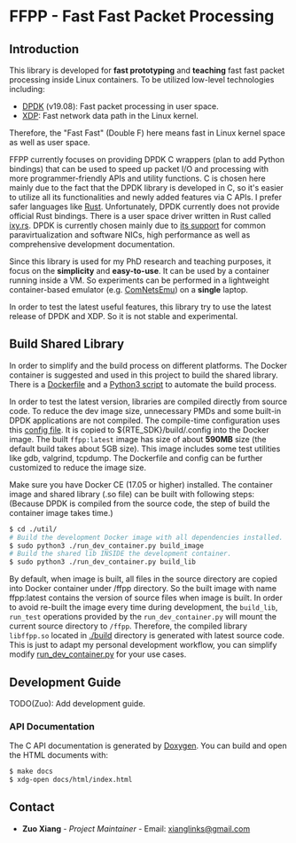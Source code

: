 # FFPP - Fast Fast Packet Processing #

## Introduction ##

This library is developed for **fast prototyping** and **teaching** fast fast packet processing inside Linux containers.
To be utilized low-level technologies including:

-   [DPDK](https://www.dpdk.org/) (v19.08): Fast packet processing in user space.
-   [XDP](https://www.iovisor.org/technology/xdp): Fast network data path in the Linux kernel.

Therefore, the "Fast Fast" (Double F) here means fast in Linux kernel space as well as user space.

FFPP currently focuses on providing DPDK C wrappers (plan to add Python bindings) that can be used to speed up packet I/O
and processing with more programmer-friendly APIs and utility functions.
C is chosen here mainly due to the fact that the DPDK library is developed in C, so it's easier to utilize all its
functionalities and newly added features via C APIs.
I prefer safer languages like [Rust](https://www.rust-lang.org/).
Unfortunately, DPDK currently does not provide official Rust bindings.
There is a user space driver written in Rust called [ixy.rs](https://github.com/ixy-languages/ixy.rs).
DPDK is currently chosen mainly due to [its support](http://core.dpdk.org/supported/) for common paravirtualization and
software NICs, high performance as well as comprehensive development documentation.

Since this library is used for my PhD research and teaching purposes, it focus on the **simplicity** and **easy-to-use**.
It can be used by a container running inside a VM.
So experiments can be performed in a lightweight container-based emulator (e.g. [ComNetsEmu](https://bitbucket.org/comnets/comnetsemu/src/master/)) on a **single** laptop.

In order to test the latest useful features, this library try to use the latest release of DPDK and XDP.
So it is not stable and experimental.

## Build Shared Library ##

In order to simplify and the build process on different platforms.
The Docker container is suggested and used in this project to build the shared library.
There is a [Dockerfile](./Dockerfile) and a [Python3 script](./util/run_dev_container.py) to automate the build process.

In order to test the latest version, libraries are compiled directly from source code.
To reduce the dev image size, unnecessary PMDs and some built-in DPDK applications are not compiled.
The compile-time configuration uses this [config file](./config).
It is copied to ${RTE_SDK}/build/.config into the Docker image.
The built `ffpp:latest` image has size of about **590MB** size (the default build takes about 5GB size).
This image includes some test utilities like gdb, valgrind, tcpdump.
The Dockerfile and config can be further customized to reduce the image size.

Make sure you have Docker CE (17.05 or higher) installed.
The container image and shared library (.so file) can be built with following steps:
(Because DPDK is compiled from the source code, the step of build the container image takes time.)

```bash
$ cd ./util/
# Build the development Docker image with all dependencies installed.
$ sudo python3 ./run_dev_container.py build_image
# Build the shared lib INSIDE the development container.
$ sudo python3 ./run_dev_container.py build_lib
```
By default, when image is built, all files in the source directory are copied into Docker container under /ffpp directory.
So the built image with name ffpp:latest contains the version of source files when image is built.
In order to avoid re-built the image every time during development, the `build_lib`, `run_test` operations provided by
the `run_dev_container.py` will mount the current source directory to `/ffpp`.
Therefore, the compiled library `libffpp.so` located in [./build](./build) directory is generated with latest source code.
This is just to adapt my personal development workflow, you can simplify modify
[run_dev_container.py](./util/run_dev_container.py) for your use cases.

## Development Guide ##

TODO(Zuo): Add development guide.

### API Documentation ###

The C API documentation is generated by [Doxygen](http://www.doxygen.nl/).
You can build and open the HTML documents with:

```bash
$ make docs
$ xdg-open docs/html/index.html
```

## Contact ##

* **Zuo Xiang** - *Project Maintainer* - Email: xianglinks@gmail.com
